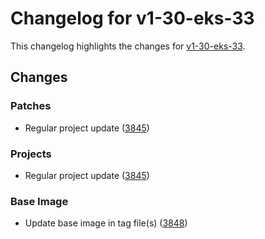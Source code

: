 # Changelog for v1-30-eks-33

This changelog highlights the changes for [v1-30-eks-33](https://github.com/aws/eks-distro/tree/v1-30-eks-33).

## Changes

### Patches
* Regular project update ([3845](https://github.com/aws/eks-distro/pull/3845))

### Projects
* Regular project update ([3845](https://github.com/aws/eks-distro/pull/3845))

### Base Image
* Update base image in tag file(s) ([3848](https://github.com/aws/eks-distro/pull/3848))

